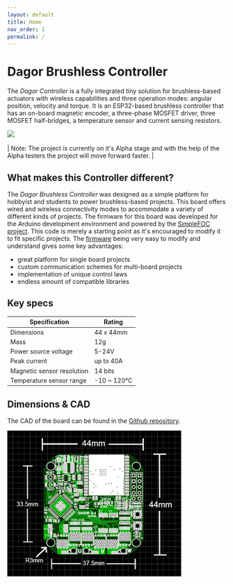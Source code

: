 ```yaml
---
layout: default
title: Home
nav_order: 1
permalink: /
---
```


<link rel="icon" href="favicon.ico" type="image/x-icon" />

# **Dagor Brushless Controller**

The *Dagor Controller* is a fully integrated tiny solution for brushless-based actuators with wireless capabilities and three operation modes: angular position, velocity and torque. It is an ESP32-based brushless controller that has an on-board magnetic encoder, a three-phase MOSFET driver, three MOSFET half-bridges, a temperature sensor and current sensing resistors.

<img src="Images/dagor_iso.jpg" width=450>

| Note: The project is currently on it's Alpha stage and with the help of the Alpha testers the project will move forward faster. |

## What makes this Controller different?

The *Dagor Brushless Controller* was designed as a simple platform for hobbyist and students to power brushless-based projects. This board offers wired and wireless connectivity modes to accommodate a variety of different kinds of projects. The firmware for this board was developed for the Arduino development environment and powered by the [SimpleFOC project](https://www.simplefoc.com/). This code is merely a starting point as it's encouraged to modify it to fit specific projects. The [firmware](firmware) being very easy to modify and understand gives some key advantages:
- great platform for single board projects
- custom communication schemes for multi-board projects
- implementation of unique control laws
- endless amount of compatible libraries

## Key specs

| Specification    | Rating          |
| ------------- |-------------|
| Dimensions      | 44 x 44mm |
| Mass    | 12g |
| Power source voltage      | 5-24V |
| Peak current   | up to 40A |
| Magnetic sensor resolution | 14 bits |
| Temperature sensor range | -10 ~ 120°C |

## Dimensions & CAD

The CAD of the board can be found in the [Github repository](https://github.com/byDagor/Dagor-Brushless-Controller/).

<img src="Images/dagor_dimensions.png" width=400>
